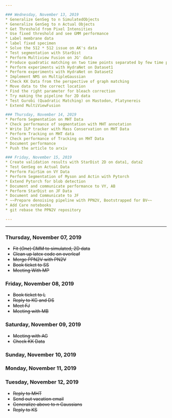 ```yaml
---

### Wednesday, November 13, 2019
* Generalize GenSeg to n SimulatedObjects
* Generalize GenSeg to n Actual Objects
* Get Threshold from Pixel Intensities
* Use fixed threshold and see GMM performance
* Label membrane data
* label fixed specimen
* Solve the 512 * 512 issue on AK's data
* Test segmentation with StarDist
* Perform Multiview Fusion on JG' data
* Produce quadratic matching on two time points separated by few time points
* Perform experiments with HydraNet on Dataset1
* Perform experiments with HydraNet on Dataset2
* Implement NMS on MultipleGaussian
* Check KK Data from the perspective of graph matching
* Move data to the correct location
* Find the right parameter for bleach correction
* Try making the pipeline for 2D data
* Test Gurobi (Quadratic Matching) on Mastodon, Platynereis
* Extend MultiViewFusion

### Thursday, November 14, 2019
* Perform Segmentation on MHT Data
* Check performance of segmentation with MHT annotation
* Write ILP tracker with Mass Conservation on MHT Data
* Perform Tracking on MHT data
* Check performance of Tracking on MHT Data
* Document performance
* Push the article to arxiv

### Friday, November 15, 2019
* Create validation results with StarDist 2D on data1, data2
* Test GenSeg on Actual Data
* Perform FairSim on VY Data
* Perform Segmentation of Myson and Actin with Pytorch
* Extend Pytorch for blob detection
* Document and communicate performance to VY, AB
* Perform StarDist on JF Data
* Document and Communicate to JF
* ~~Prepare denoising pipeline with PPN2V, Bootstrapped for BV~~
* Add Care notebooks
* git rebase the PPN2V repository

---
```


---

### Thursday, November 07, 2019
* ~~Fit (*One*) GMM to simulated, 2D data~~
* ~~Clean up latex code on overleaf~~
* ~~Merge PPN2V with PN2V~~
* ~~Book ticket to SS~~
* ~~Meeting With MP~~


### Friday, November 08, 2019
* ~~Book ticket to L~~
* ~~Reply to KG and DS~~
* ~~Meet FJ~~
* ~~Meeting with MB~~

### Saturday, November 09, 2019
* ~~Meeting with AG~~
* ~~Check KK Data~~


### Sunday, November 10, 2019


### Monday, November 11, 2019


### Tuesday, November 12, 2019

* ~~Reply to MHT~~
* ~~Send out vacation email~~
* ~~Generalize above to n Gaussians~~
* ~~Reply to KS~~

